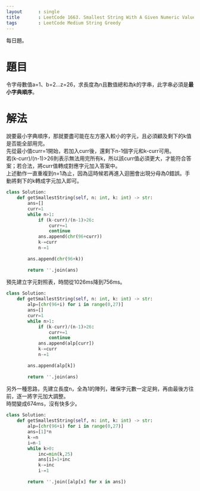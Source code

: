```yaml
---
layout      : single
title       : LeetCode 1663. Smallest String With A Given Numeric Value
tags 		: LeetCode Medium String Greedy
---
```

每日題。

# 題目
令字母數值a=1、b=2...z=26，求長度為n且數值總和為k的字串，此字串必須是**最小字典順序**。

# 解法
說要最小字典順序，那就要盡可能在左方塞入較小的字元，且必須顧及剩下的k值是否能全部用完。  
先從最小值curr=1開始，若加入curr後，還剩下n-1個字元和k-curr可用。  
若(k-curr)/(n-1)>26則表示無法用完所有k，所以該curr值必須更大，才能符合答案；若合法，將curr值轉成對應字元加入答案中。  
上述動作一直重複到n=1為止，因為這時候若再進入迴圈會出現分母為0錯誤。手動將剩下的k轉成字元加入即可。

```python
class Solution:
    def getSmallestString(self, n: int, k: int) -> str:
        ans=[]
        curr=1
        while n>1:
            if (k-curr)/(n-1)>26:
                curr+=1
                continue
            ans.append(chr(96+curr))
            k-=curr
            n-=1
            
        ans.append(chr(96+k))
            
        return ''.join(ans)
```

預先建立字元對照表，時間從1026ms降到756ms。

```python
class Solution:
    def getSmallestString(self, n: int, k: int) -> str:
        alp=[chr(96+i) for i in range(0,27)]
        ans=[]
        curr=1
        while n>1:
            if (k-curr)/(n-1)>26:
                curr+=1
                continue
            ans.append(alp[curr])
            k-=curr
            n-=1
            
        ans.append(alp[k])
            
        return ''.join(ans)
```

另外一種思路，先建立長度n，全為1的陣列，確保字元數一定足夠，再由最後方往前，逐一將字元加大調整。  
時間變成674ms，沒有快多少。

```python
class Solution:
    def getSmallestString(self, n: int, k: int) -> str:
        alp=[chr(96+i) for i in range(0,27)]
        ans=[1]*n
        k-=n
        i=n-1
        while k>0:
            inc=min(k,25)
            ans[i]=1+inc
            k-=inc
            i-=1
            
        return ''.join([alp[x] for x in ans])
```            